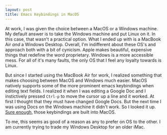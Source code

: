```yaml
---
layout: post
title: Emacs Keybindings in MacOS
---
```

At work, I was given the choice between a MacOS or a Windows machine. My default answer is to take the Windows machine and put Linux on it. In this case, that wasn't a practical option. What I ended up with is a MacBook Air *and* a Windows Desktop. Overall, I'm indifferent about these OS's and approach both with a bit of cynicism. Apple makes beautiful, expensive things that redefine the word proprietary. Windows is a more accessible mess. For all of it's many faults, the only OS that I feel any loyalty towards is Linux.

But since I started using the MacBook Air for work, I realized something that makes choosing between MacOS and Windows much easier. MacOS natively supports some of the more prominent emacs keybindings when editing text fields. I realized it when I was editing a Google Doc and I instictively pressed `Ctrl-p` to move the cursor up a line and it worked. At first I thought that they must have changed Google Docs. But the next time I was using Docs on the Windows machine it didn't work. So I looked it up. [Sure enough](https://jblevins.org/log/kbd), those keybindings are built into MacOS.

To me, this seems as good of a reason as any to prefer on OS to the other. I am currently trying to trade my Windows Desktop for an older iMac.